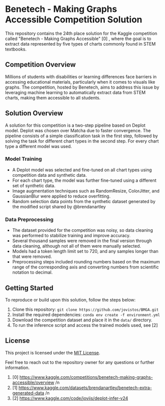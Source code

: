 
# Benetech - Making Graphs Accessible Competition Solution

This repository contains the 24th place solution for the Kaggle competition called "Benetech - Making Graphs Accessible" [0] , where the goal is to extract data represented by five types of charts commonly found in STEM textbooks.

## Competition Overview

Millions of students with disabilities or learning differences face barriers in accessing educational materials, particularly when it comes to visuals like graphs. The competition, hosted by Benetech, aims to address this issue by leveraging machine learning to automatically extract data from STEM charts, making them accessible to all students.

## Solution Overview

A solution for this competition is a two-step pipeline based on Deplot model. Deplot was chosen over Matcha due to faster convergence. The pipeline consists of a simple classification task in the first step, followed by solving the task for different chart types in the second step. For every chart type a different model was used.

### Model Training

- A Deplot model was selected and fine-tuned on all chart types using competition data and synthetic data.
- For each chart type, the model was further fine-tuned using a different set of synthetic data.
- Image augmentation techniques such as RandomResize, ColorJitter, and GaussianBlur were applied to reduce overfitting.
- Random selection data points from the synthetic dataset generated by the modified script shared by @brendanartley 

### Data Preprocessing

- The dataset provided for the competition was noisy, so data cleaning was performed to stabilize training and improve accuracy.
- Several thousand samples were removed in the final version through data cleaning, although not all of them were manually selected.
- Models had a token length limit set to 720, and any samples longer than that were removed.
- Preprocessing steps included rounding numbers based on the maximum range of the corresponding axis and converting numbers from scientific notation to decimal.


## Getting Started

To reproduce or build upon this solution, follow the steps below:

1. Clone this repository: `git clone https://github.com/jovistos/BMGA.git`
2. Install the required dependencies: `conda env create -f environment.yml`
3. Download the competition dataset and place it in the `data/` directory.
4. To run the inference script and access the trained models used, see [2]


## License

This project is licensed under the [MIT License](LICENSE).

Feel free to reach out to the repository owner for any questions or further information.

1. [0] https://www.kaggle.com/competitions/benetech-making-graphs-accessible/overview /n
2. [1] https://www.kaggle.com/datasets/brendanartley/benetech-extra-generated-data /n
3. [2] https://www.kaggle.com/code/joviis/deplot-infer-v24
